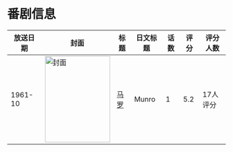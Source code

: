 # 番剧信息

|放送日期|封面|标题|日文标题|话数|评分|评分人数|
|---|---|---|---|---|---|---|
|1961-10|<img src="//lain.bgm.tv/pic/cover/c/51/16/132393_TKZ14.jpg" alt="封面" style="width:150px;height:200px;object-fit:cover;">|[马罗](https://bangumi.tv/subject/132393)|Munro|1|5.2|17人评分|
